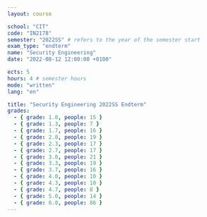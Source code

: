 ```yaml
---
layout: course

school: "CIT"
code: "IN2178"
semester: "2022SS" # refers to the year of the semester start
exam_type: "endterm"
name: "Security Engineering"
date: "2022-08-12 12:00:00 +0100"

ects: 5
hours: 4 # semester hours
mode: "written"
lang: "en"

title: "Security Engineering 2022SS Endterm"
grades:
  - { grade: 1.0, people: 15 }
  - { grade: 1.3, people: 7 }
  - { grade: 1.7, people: 16 }
  - { grade: 2.0, people: 19 }
  - { grade: 2.3, people: 17 }
  - { grade: 2.7, people: 17 }
  - { grade: 3.0, people: 21 }
  - { grade: 3.3, people: 19 }
  - { grade: 3.7, people: 16 }
  - { grade: 4.0, people: 10 }
  - { grade: 4.3, people: 10 }
  - { grade: 4.7, people: 8 }
  - { grade: 5.0, people: 14 }
  - { grade: 6.0, people: 86 }
---
```

